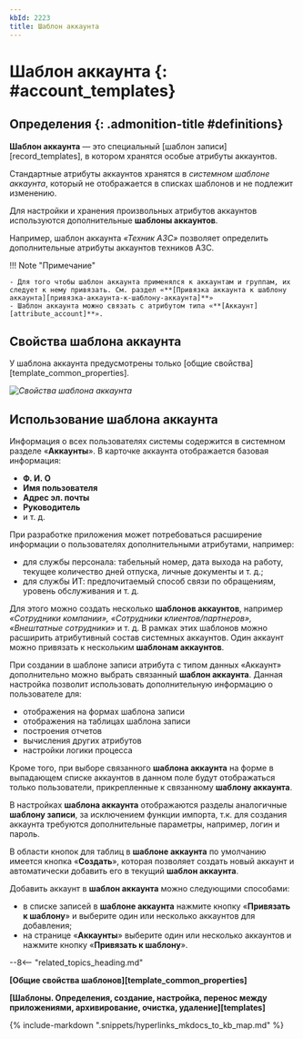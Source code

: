 ```yaml
---
kbId: 2223
title: Шаблон аккаунта
---
```


# Шаблон аккаунта {: #account_templates}

<div class="admonition question" markdown="block">

## Определения {: .admonition-title #definitions}

**Шаблон аккаунта** — это специальный [шаблон записи][record_templates], в котором хранятся особые атрибуты аккаунтов.

Стандартные атрибуты аккаунтов хранятся в _системном шаблоне аккаунта_, который не отображается в списках шаблонов и не подлежит изменению.

Для настройки и хранения произвольных атрибутов аккаунтов используются дополнительные **шаблоны аккаунтов**.

Например, шаблон аккаунта _«Техник АЗС»_ позволяет определить дополнительные атрибуты аккаунтов техников АЗС.

</div>

!!! Note "Примечание"

    - Для того чтобы шаблон аккаунта применялся к аккаунтам и группам, их следует к нему привязать. См. раздел «**[Привязка аккаунта к шаблону аккаунта][привязка-аккаунта-к-шаблону-аккаунта]**»
    - Шаблон аккаунта можно связать с атрибутом типа «**[Аккаунт][attribute_account]**».

## Свойства шаблона аккаунта

У шаблона аккаунта предусмотрены только [общие свойства][template_common_properties].

_![Свойства шаблона аккаунта](account_templates_properties.png)_

## Использование шаблона аккаунта

Информация о всех пользователях системы содержится в системном разделе «**Аккаунты**». В карточке аккаунта отображается базовая информация:

- **Ф. И. О**
- **Имя пользователя**
- **Адрес эл. почты**
- **Руководитель**
- и т. д.

При разработке приложения может потребоваться расширение информации о пользователях дополнительными атрибутами, например:

- для службы персонала: табельный номер, дата выхода на работу, текущее количество дней отпуска, личные документы и т. д.;
- для службы ИТ: предпочитаемый способ связи по обращениям, уровень обслуживания и т. д.

Для этого можно создать несколько **шаблонов аккаунтов**, например _«Сотрудники компании», «Сотрудники клиентов/партнеров», «Внештатные сотрудники»_ и т. д. В рамках этих шаблонов можно расширить атрибутивный состав системных аккаунтов. Один аккаунт можно привязать к нескольким **шаблонам аккаунтов**.

При создании в шаблоне записи атрибута с типом данных «Аккаунт» дополнительно можно выбрать связанный **шаблон аккаунта**. Данная настройка позволит использовать дополнительную информацию о пользователе для:

- отображения на формах шаблона записи
- отображения на таблицах шаблона записи
- построения отчетов
- вычисления других атрибутов
- настройки логики процесса

Кроме того, при выборе связанного **шаблона аккаунта** на форме в выпадающем списке аккаунтов в данном поле будут отображаться только пользователи, прикрепленные к связанному **шаблону аккаунта**.

В настройках **шаблона аккаунта** отображаются разделы аналогичные **шаблону записи**, за исключением функции импорта, т.к. для создания аккаунта требуются дополнительные параметры, например, логин и пароль.

В области кнопок для таблиц в **шаблоне аккаунта** по умолчанию имеется кнопка «**Создать**», которая позволяет создать новый аккаунт и автоматически добавить его в текущий **шаблон аккаунта**.

Добавить аккаунт в **шаблон аккаунта** можно следующими способами:

- в списке записей в **шаблоне аккаунта** нажмите кнопку «**Привязать к шаблону**» и выберите один или несколько аккаунтов для добавления;
- на странице «**Аккаунты**» выберите один или несколько аккаунтов и нажмите кнопку «**Привязать к шаблону**».

--8<-- "related_topics_heading.md"

**[Общие свойства шаблонов][template_common_properties]**

**[Шаблоны. Определения, создание, настройка, перенос между приложениями, архивирование, очистка, удаление][templates]**

{%
include-markdown ".snippets/hyperlinks_mkdocs_to_kb_map.md"
%}
